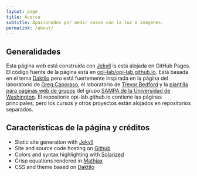 ```yaml
---
layout: page
title: Acerca
subtitle: Apasionados por medir cosas con la luz e imágenes.
permalink: /about/
---
```



## Generalidades  ##

<!-- ## Overview ## -->

<!--This site is built with Jekyll and hosted on GitHub Pages. Site source at cboettig/cboettig.github.io. Please report errors or feedback here. The cboettig.github.io repository hosts the main pages, while my lab notebooks are now hosted from separate GitHub repositories by year as described in this post. For more about the open lab notebook, please see this introduction-->

Esta página web está construida con [Jekyll](http://jekyllrb.com/) is está alojada en GitHub Pages. El código fuente de la página está en [opi-lab/opi-lab.github.io](https://github.com/opi-lab/opi-lab.github.io). Está basada en el tema [Daktilo](http://daktilo.github.io/ "Daktilo - A Minimal Jekyll Theme Inspired From Typewriters") pero está fuertemente inspirada en la página del laboratorio de [Greg Caporaso](http://caporasolab.us/ "Welcome » Caporaso Lab"), el laboratorio de [Trevor Bedford](http://bedford.io/team/ "bedford lab / team") y la [plantilla para páginas web de grupos](https://github.com/uwsampa/research-group-web "GitHub - uwsampa/research-group-web: a template for research group sites") del grupo [SAMPA de la Universidad de Washington](https://sampa.cs.washington.edu/ "Sampa: Home"). El repositorio opi-lab.github.io contiene las páginas principales, pero los cursos y otros proyectos están alojados en repositorios separados. 

## Características de la página y créditos  ##
<!--## Site Features & Credits  ##-->

- Static site generation with [Jekyll](http://jekyllrb.com/)
- Site and source code hosting on [Github](https://github.com/ "GitHub")
- Colors and syntax highlighting with [Solarized](http://ethanschoonover.com/solarized "Solarized - Ethan Schoonover")
- Crisp equations rendered in [Mathjax](https://www.mathjax.org/ "MathJax")
- CSS and theme based on [Daktilo](http://daktilo.github.io/ "Daktilo - A Minimal Jekyll Theme Inspired From Typewriters")



<!-- This is the base Jekyll theme. You can find out more info about customizing your Jekyll theme, as well as basic Jekyll usage documentation at [jekyllrb.com](http://jekyllrb.com/)

You can find the source code for the Jekyll new theme at: [github.com/jglovier/jekyll-new](https://github.com/jglovier/jekyll-new)

You can find the source code for Jekyll at [github.com/jekyll/jekyll](https://github.com/jekyll/jekyll) -->
